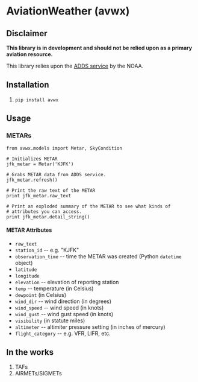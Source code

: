 # AviationWeather (avwx)

## Disclaimer

**This library is in development and should not be relied upon as
a primary aviation resource.**

This library relies upon the
[ADDS service](http://www.aviationweather.gov/adds/) by the NOAA.

## Installation

1. `pip install avwx`

## Usage

### METARs

    from avwx.models import Metar, SkyCondition

    # Initializes METAR
    jfk_metar = Metar('KJFK')

    # Grabs METAR data from ADDS service.
    jfk_metar.refresh()

    # Print the raw text of the METAR
    print jfk_metar.raw_text

    # Print an exploded summary of the METAR to see what kinds of
    # attributes you can access.
    print jfk_metar.detail_string()

#### METAR Attributes

* `raw_text`
* `station_id` -- e.g. "KJFK"
* `observation_time` -- time the METAR was created (Python `datetime` object)
* `latitude`
* `longitude`
* `elevation` -- elevation of reporting station
* `temp` -- temperature (in Celsius)
* `dewpoint` (in Celsius)
* `wind_dir` -- wind direction (in degrees)
* `wind_speed` -- wind speed (in knots)
* `wind_gust` -- wind gust speed (in knots)
* `visibility` (in statute miles)
* `altimeter` -- altimiter pressure setting (in inches of mercury)
* `flight_category` -- e.g. VFR, LIFR, etc.

## In the works

1. TAFs
2. AIRMETs/SIGMETs

